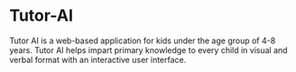 # Tutor-AI
Tutor AI is a web-based application for kids under the age group of 4-8 years. Tutor AI helps impart primary knowledge to every child in visual and verbal format with an interactive user interface. 

